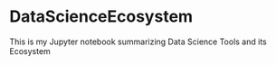 # DataScienceEcosystem
This is my Jupyter notebook summarizing Data Science Tools and its Ecosystem
